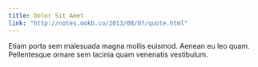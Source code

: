```yaml
---
title: Dolor Sit Amet
link: "http://notes.ookb.co/2013/08/07/quote.html"
---
```


Etiam porta sem malesuada magna mollis euismod. Aenean eu leo quam. Pellentesque ornare sem lacinia quam venenatis vestibulum.
